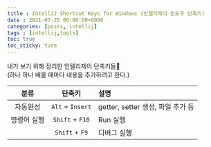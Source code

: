 ```yaml
---
title : IntelliJ Shortcut Keys for Windows (인텔리제이 윈도우 단축키)
date : 2021-07-25 00:00:00+0900
categories: [posts, intellij]
tags : [intellij,tools]
toc: true
toc_sticky: ture
---
```


내가 보기 위해 정리한 인텔리제이 단축키들📝  
(하나 하나 배울 때마다 내용을 추가하려고 한다.)  

| 분류 | 단축키 | 설명 | 
| :---: | :---: | :--- |
| 자동완성 | `Alt` + `Insert` | getter, setter 생성, 파일 추가 등 | 
| 명령어 실행 | `Shift` + `F10` | Run 실행 | 
|  | `Shift` + `F9` | 디버그 실행 | 
